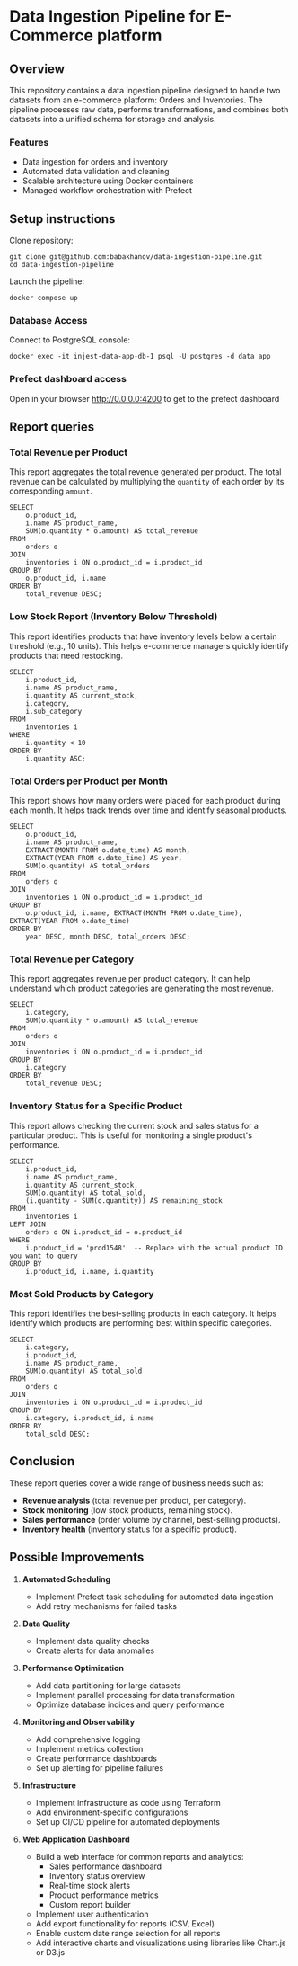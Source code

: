 # Data Ingestion Pipeline for E-Commerce platform

## Overview

This repository contains a data ingestion pipeline designed to handle two datasets from an e-commerce platform: Orders and Inventories. The pipeline processes raw data, performs transformations, and combines both datasets into a unified schema for storage and analysis.

### Features

- Data ingestion for orders and inventory
- Automated data validation and cleaning
- Scalable architecture using Docker containers
- Managed workflow orchestration with Prefect

## Setup instructions

Clone repository:
```
git clone git@github.com:babakhanov/data-ingestion-pipeline.git
cd data-ingestion-pipeline
```
Launch the pipeline:
```
docker compose up
```

### Database Access
Connect to PostgreSQL console:
```
docker exec -it injest-data-app-db-1 psql -U postgres -d data_app
```

### Prefect dashboard access

Open in your browser http://0.0.0.0:4200 to get to the prefect dashboard

## Report queries

### Total Revenue per Product

This report aggregates the total revenue generated per product. The total revenue can be calculated by multiplying the `quantity` of each order by its corresponding `amount`.

```
SELECT
    o.product_id,
    i.name AS product_name,
    SUM(o.quantity * o.amount) AS total_revenue
FROM
    orders o
JOIN
    inventories i ON o.product_id = i.product_id
GROUP BY
    o.product_id, i.name
ORDER BY
    total_revenue DESC;
```

###  Low Stock Report (Inventory Below Threshold)
This report identifies products that have inventory levels below a certain threshold (e.g., 10 units). This helps e-commerce managers quickly identify products that need restocking.

```
SELECT
    i.product_id,
    i.name AS product_name,
    i.quantity AS current_stock,
    i.category,
    i.sub_category
FROM
    inventories i
WHERE
    i.quantity < 10
ORDER BY
    i.quantity ASC;
```

### Total Orders per Product per Month
This report shows how many orders were placed for each product during each month. It helps track trends over time and identify seasonal products.

```
SELECT
    o.product_id,
    i.name AS product_name,
    EXTRACT(MONTH FROM o.date_time) AS month,
    EXTRACT(YEAR FROM o.date_time) AS year,
    SUM(o.quantity) AS total_orders
FROM
    orders o
JOIN
    inventories i ON o.product_id = i.product_id
GROUP BY
    o.product_id, i.name, EXTRACT(MONTH FROM o.date_time), EXTRACT(YEAR FROM o.date_time)
ORDER BY
    year DESC, month DESC, total_orders DESC;
```

### Total Revenue per Category
This report aggregates revenue per product category. It can help understand which product categories are generating the most revenue.

```
SELECT
    i.category,
    SUM(o.quantity * o.amount) AS total_revenue
FROM
    orders o
JOIN
    inventories i ON o.product_id = i.product_id
GROUP BY
    i.category
ORDER BY
    total_revenue DESC;
```

### Inventory Status for a Specific Product
This report allows checking the current stock and sales status for a particular product. This is useful for monitoring a single product's performance.

```
SELECT
    i.product_id,
    i.name AS product_name,
    i.quantity AS current_stock,
    SUM(o.quantity) AS total_sold,
    (i.quantity - SUM(o.quantity)) AS remaining_stock
FROM
    inventories i
LEFT JOIN
    orders o ON i.product_id = o.product_id
WHERE
    i.product_id = 'prod1548'  -- Replace with the actual product ID you want to query
GROUP BY
    i.product_id, i.name, i.quantity
```

### Most Sold Products by Category
This report identifies the best-selling products in each category. It helps identify which products are performing best within specific categories.

```
SELECT
    i.category,
    i.product_id,
    i.name AS product_name,
    SUM(o.quantity) AS total_sold
FROM
    orders o
JOIN
    inventories i ON o.product_id = i.product_id
GROUP BY
    i.category, i.product_id, i.name
ORDER BY
    total_sold DESC;
```

   

## Conclusion
These report queries cover a wide range of business needs such as:

- **Revenue analysis** (total revenue per product, per category).
- **Stock monitoring** (low stock products, remaining stock).
- **Sales performance** (order volume by channel, best-selling products).
- **Inventory health** (inventory status for a specific product).

## Possible Improvements

1. **Automated Scheduling**
   - Implement Prefect task scheduling for automated data ingestion
   - Add retry mechanisms for failed tasks

2. **Data Quality**
   - Implement data quality checks
   - Create alerts for data anomalies

3. **Performance Optimization**
   - Add data partitioning for large datasets
   - Implement parallel processing for data transformation
   - Optimize database indices and query performance

4. **Monitoring and Observability**
   - Add comprehensive logging
   - Implement metrics collection
   - Create performance dashboards
   - Set up alerting for pipeline failures

5. **Infrastructure**
   - Implement infrastructure as code using Terraform
   - Add environment-specific configurations
   - Set up CI/CD pipeline for automated deployments

6. **Web Application Dashboard**
   - Build a web interface for common reports and analytics:
     - Sales performance dashboard
     - Inventory status overview
     - Real-time stock alerts
     - Product performance metrics
     - Custom report builder
   - Implement user authentication
   - Add export functionality for reports (CSV, Excel)
   - Enable custom date range selection for all reports
   - Add interactive charts and visualizations using libraries like Chart.js or D3.js
